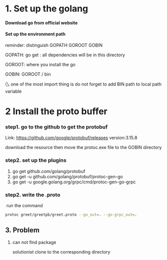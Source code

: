 # 1. Set up  the golang

#### Download go from official website

#### Set up the environment path

reminder: distinguish GOPATH  GOROOT GOBIN

GOPATH: go get : all dependencies will be in this directory

GOROOT: where you install the go

GOBIN: GOROOT / bin

:last_quarter_moon_with_face: one of the most import thing is do not forget to add BIN path to local path variable

# 2 Install the proto buffer

### step1. go to the github to get the protobuf

Link: https://github.com/google/protobuf/releases
version:3.15.8


download the resource then move the protoc.exe file to the GOBIN directory

### step2. set up the plugins

1. go get github.com/golang/protobuf
2. go get -u github.com/golang/protobuf/protoc-gen-go
3. go get -u google.golang.org/grpc/cmd/protoc-gen-go-grpc

### step2. write the .proto

​	run the command

```bash
protoc greet/greetpb/greet.proto --go_out=. --go-grpc_out=.
```

## 3. Problem

1. can not find package

   solutionist clone to the corresponding directory
